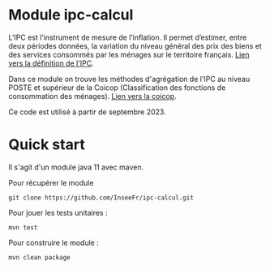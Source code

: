# Module ipc-calcul
L’IPC est l’instrument de mesure de l’inflation. Il permet d’estimer, entre deux périodes données, la variation du niveau général des prix des biens et des services consommés par les ménages sur le territoire français. [Lien vers la définition de l'IPC](https://www.insee.fr/fr/metadonnees/source/serie/s1007).

Dans ce module on trouve les méthodes d'agrégation de l'IPC au niveau POSTE et supérieur de la Coicop (Classification des fonctions de consommation des ménages). [Lien vers la coicop](https://www.insee.fr/fr/metadonnees/definition/c1212).

Ce code est utilisé à partir de septembre 2023.

# Quick start
Il s'agit d'un module java 11 avec maven.

Pour récupérer le module
```
git clone https://github.com/InseeFr/ipc-calcul.git
```

Pour jouer les tests unitaires :
```
mvn test
```

Pour construire le module :
```
mvn clean package
```